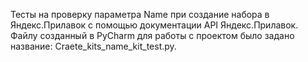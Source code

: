 Тесты на проверку параметра Name при создание набора в Яндекс.Прилавок с помощью документации API Яндекс.Прилавок. Файлу созданный в PyCharm для работы с проектом было задано название: Сraete_kits_name_kit_test.py.
